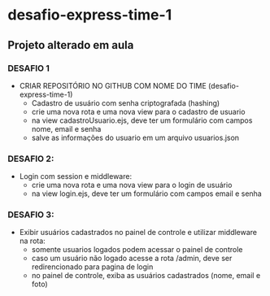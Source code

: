 # desafio-express-time-1

## Projeto alterado em aula

### DESAFIO 1
- CRIAR REPOSITÓRIO NO GITHUB COM NOME DO TIME (desafio-express-time-1)
    - Cadastro de usuário com senha criptografada (hashing)
    - crie uma nova rota e uma nova view para o cadastro de usuario
    - na view cadastroUsuario.ejs, deve ter um formulário com campos nome, email e senha
    - salve as informações do usuario em um arquivo usuarios.json

### DESAFIO 2:
- Login com session e middleware:
    - crie uma nova rota e uma nova view para o login de usuário
    - na view login.ejs, deve ter um formulário com campos email e senha

### DESAFIO 3:
- Exibir usuários cadastrados no painel de controle e utilizar middleware na rota:
    - somente usuarios logados podem acessar o painel de controle
    - caso um usuário não logado acesse a rota /admin, deve ser redirencionado para pagina de login
    - no painel de controle, exiba as usuários cadastrados (nome, email e foto)
